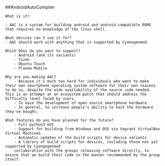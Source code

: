 ##AndroidAutoCompiler

    What is it?

    - AAC is a system for building android and android-compatible ROMS that requires no knowledge of the linux shell.

    What devices can I use it for?
    - AAC should work with anything that is supported by Cyanogenmod.

    Which OSes do you want to support?
        - Android (and its variants)
        - Tizen
        - Ubuntu Touch
        - Plasma Mobile

    Why are you making AAC?
        - Because it's much too hard for individuals who want to make their own smartphone operating system software for their own reasons to do so, despite the wide availability of the source code needed. This is an attempt at an ecosystem patch that should address the difficulty level faced by users.
        - To ease the development of open source smartphone hardware.
        - In general, to increase people's ability to hack the hardware they've bought.

    What features do you have planned for the future?
        - Full python3 GUI
        - Support for building from Windows and OSX via Vagrant VirtualBox Virtual Machines.
        - Automatic updates of the build scripts for device variants
        - A library of build scripts for devices, including those not yet supported by Cyangogenmod
        collaboration with the groups releasing software directly, to ensure that we build their code in the manner recommended by the group itself.
